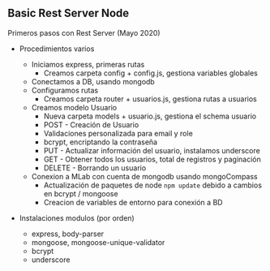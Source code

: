## Basic Rest Server Node

Primeros pasos con Rest Server (Mayo 2020)

- Procedimientos varios
  - Iniciamos express, primeras rutas
    - Creamos carpeta config + config.js, gestiona variables globales
  - Conectamos a DB, usando mongodb
  - Configuramos rutas
    - Creamos carpeta router + usuarios.js, gestiona rutas a usuarios
  - Creamos modelo Usuario
    - Nueva carpeta models + usuario.js, gestiona el schema usuario
    - POST - Creación de Usuario
    - Validaciones personalizada para email y role
    - bcrypt, encriptando la contraseña
    - PUT - Actualizar información del usuario, instalamos underscore
    - GET - Obtener todos los usuarios, total de registros y paginación
    - DELETE - Borrando un usuario
  - Conexion a MLab con cuenta de mongodb usando mongoCompass
    - Actualización de paquetes de node ```npm update``` debido a cambios en bcrypt / mongoose
    - Creacion de variables de entorno para conexión a BD

- Instalaciones modulos (por orden)
  - express, body-parser
  - mongoose, mongoose-unique-validator
  - bcrypt
  - underscore